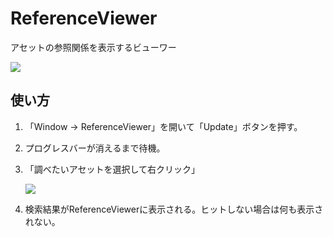 ReferenceViewer
==============

アセットの参照関係を表示するビューワー

![](https://dl.dropboxusercontent.com/u/153254465/screenshot/%E3%82%B9%E3%82%AF%E3%83%AA%E3%83%BC%E3%83%B3%E3%82%B7%E3%83%A7%E3%83%83%E3%83%88%202014-02-16%2018.55.03.png)


## 使い方

1. 「Window -> ReferenceViewer」を開いて「Update」ボタンを押す。
2. プログレスバーが消えるまで待機。
3. 「調べたいアセットを選択して右クリック」

	![](https://dl.dropboxusercontent.com/u/153254465/screenshot/%E3%82%B9%E3%82%AF%E3%83%AA%E3%83%BC%E3%83%B3%E3%82%B7%E3%83%A7%E3%83%83%E3%83%88%202014-02-16%2018.54.49.png)
	
4. 検索結果がReferenceViewerに表示される。ヒットしない場合は何も表示されない。